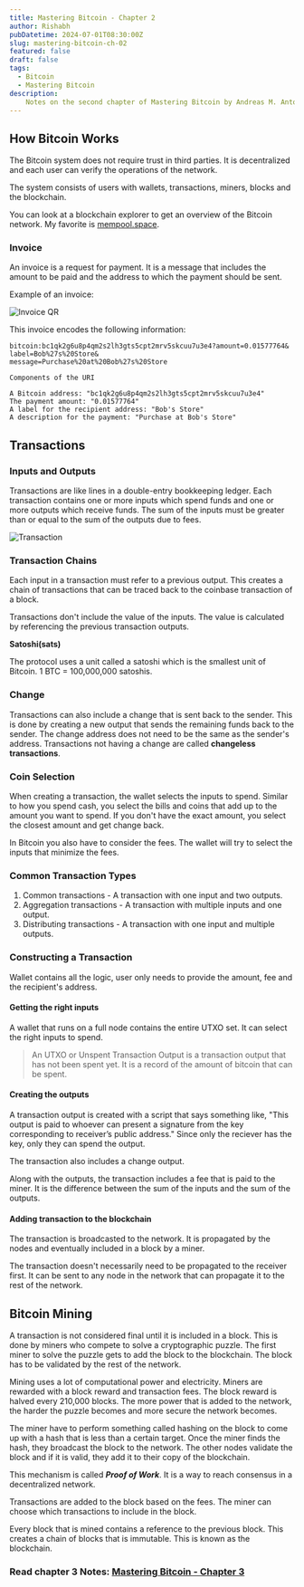 ```yaml
---
title: Mastering Bitcoin - Chapter 2
author: Rishabh
pubDatetime: 2024-07-01T08:30:00Z
slug: mastering-bitcoin-ch-02
featured: false
draft: false
tags:
  - Bitcoin
  - Mastering Bitcoin
description:
    Notes on the second chapter of Mastering Bitcoin by Andreas M. Antonopoulos
---
```


## How Bitcoin Works

The Bitcoin system does not require trust in third parties. It is decentralized and each user can verify the operations of the network.

The system consists of users with wallets, transactions, miners, blocks and the blockchain.

You can look at a blockchain explorer to get an overview of the Bitcoin network. My favorite is [mempool.space](https://mempool.space).

### Invoice

An invoice is a request for payment. It is a message that includes the amount to be paid and the address to which the payment should be sent.

Example of an invoice:

![Invoice QR](../../../assets/images/invoice.png)

This invoice encodes the following information:

```plaintext
bitcoin:bc1qk2g6u8p4qm2s2lh3gts5cpt2mrv5skcuu7u3e4?amount=0.01577764&
label=Bob%27s%20Store&
message=Purchase%20at%20Bob%27s%20Store

Components of the URI

A Bitcoin address: "bc1qk2g6u8p4qm2s2lh3gts5cpt2mrv5skcuu7u3e4"
The payment amount: "0.01577764"
A label for the recipient address: "Bob's Store"
A description for the payment: "Purchase at Bob's Store"
```

## Transactions

### Inputs and Outputs

Transactions are like lines in a double-entry bookkeeping ledger. Each transaction contains one or more inputs which spend funds and one or more outputs which receive funds. The sum of the inputs must be greater than or equal to the sum of the outputs due to fees.

![Transaction](https://github.com/bitcoinbook/bitcoinbook/raw/develop/images/mbc3_0202.png)

### Transaction Chains

Each input in a transaction must refer to a previous output. This creates a chain of transactions that can be traced back to the coinbase transaction of a block.

Transactions don't include the value of the inputs. The value is calculated by referencing the previous transaction outputs.

**Satoshi(sats)**

The protocol uses a unit called a satoshi which is the smallest unit of Bitcoin. 1 BTC = 100,000,000 satoshis.

### Change

Transactions can also include a change that is sent back to the sender. This is done by creating a new output that sends the remaining funds back to the sender. The change address does not need to be the same as the sender's address. Transactions not having a change are called **changeless transactions**.

### Coin Selection

When creating a transaction, the wallet selects the inputs to spend. Similar to how you spend cash, you select the bills and coins that add up to the amount you want to spend. If you don't have the exact amount, you select the closest amount and get change back.

In Bitcoin you also have to consider the fees. The wallet will try to select the inputs that minimize the fees.

### Common Transaction Types

1. Common transactions - A transaction with one input and two outputs.
2. Aggregation transactions - A transaction with multiple inputs and one output.
3. Distributing transactions - A transaction with one input and multiple outputs.

### Constructing a Transaction

Wallet contains all the logic, user only needs to provide the amount, fee and the recipient's address.

#### Getting the right inputs

A wallet that runs on a full node contains the entire UTXO set. It can select the right inputs to spend.

> An UTXO or Unspent Transaction Output is a transaction output that has not been spent yet. It is a record of the amount of bitcoin that can be spent.

#### Creating the outputs

A transaction output is created with a script that says something like, "This output is paid to whoever can present a signature from the key corresponding to receiver’s public address." Since only the reciever has the key, only they can spend the output.

The transaction also includes a change output.

Along with the outputs, the transaction includes a fee that is paid to the miner. It is the difference between the sum of the inputs and the sum of the outputs.

#### Adding transaction to the blockchain

The transaction is broadcasted to the network. It is propagated by the nodes and eventually included in a block by a miner.

The transaction doesn't necessarily need to be propagated to the receiver first. It can be sent to any node in the network that can propagate it to the rest of the network.

## Bitcoin Mining

A transaction is not considered final until it is included in a block. This is done by miners who compete to solve a cryptographic puzzle. The first miner to solve the puzzle gets to add the block to the blockchain. The block has to be validated by the rest of the network.

Mining uses a lot of computational power and electricity. Miners are rewarded with a block reward and transaction fees. The block reward is halved every 210,000 blocks. The more power that is added to the network, the harder the puzzle becomes and more secure the network becomes.

The miner have to perform something called hashing on the block to come up with a hash that is less than a certain target. Once the miner finds the hash, they broadcast the block to the network. The other nodes validate the block and if it is valid, they add it to their copy of the blockchain.

This mechanism is called ***Proof of Work***. It is a way to reach consensus in a decentralized network.

Transactions are added to the block based on the fees. The miner can choose which transactions to include in the block.

Every block that is mined contains a reference to the previous block. This creates a chain of blocks that is immutable. This is known as the blockchain.

### **Read chapter 3 Notes**: [Mastering Bitcoin - Chapter 3](/posts/mastering-bitcoin-ch-03)